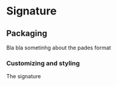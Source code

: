# Signature

## Packaging

Bla bla sometinhg about the pades format

### Customizing and styling

The signature





